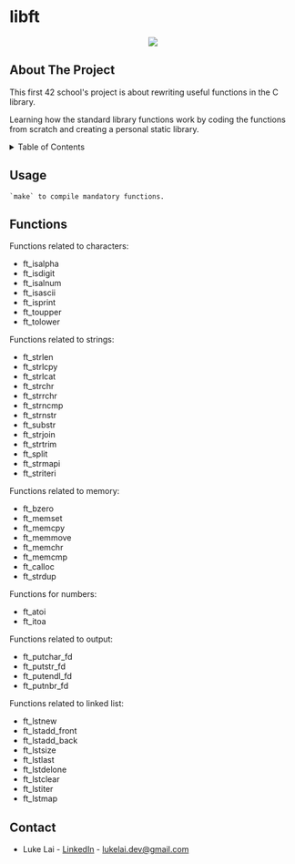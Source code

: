 # libft

<p align="center">
  <img src="https://github.com/SimpleLuke/libft/assets/89473016/82ff1559-3fd3-425b-90b1-ad650ba85c08" />
</p>

## About The Project
This first 42 school's project is about rewriting useful functions in the C library. 

Learning how the standard library functions work by coding the functions from scratch and creating a personal static library.

<!-- TABLE OF CONTENTS -->
<details>
  <summary>Table of Contents</summary>
  <ol>
    <li>
      <a href="#about-the-project">About The Project</a>
    </li>
    <li>
      <a href="#usage">Usage</a>
    </li>
    <li><a href="#functions">Functions</a></li>
    <li><a href="#contact">Contact</a></li>
  </ol>
</details>

## Usage
```
`make` to compile mandatory functions.
```

## Functions

Functions related to characters:
- ft_isalpha
- ft_isdigit
- ft_isalnum
- ft_isascii
- ft_isprint
- ft_toupper
- ft_tolower

Functions related to strings:
- ft_strlen
- ft_strlcpy
- ft_strlcat
- ft_strchr
- ft_strrchr
- ft_strncmp
- ft_strnstr
- ft_substr
- ft_strjoin
- ft_strtrim
- ft_split
- ft_strmapi
- ft_striteri

Functions related to memory:
- ft_bzero
- ft_memset
- ft_memcpy
- ft_memmove
- ft_memchr
- ft_memcmp
- ft_calloc
- ft_strdup

Functions for numbers:
- ft_atoi
- ft_itoa

Functions related to output:
- ft_putchar_fd
- ft_putstr_fd
- ft_putendl_fd
- ft_putnbr_fd

Functions related to linked list:
- ft_lstnew
- ft_lstadd_front
- ft_lstadd_back
- ft_lstsize
- ft_lstlast
- ft_lstdelone
- ft_lstclear
- ft_lstiter
- ft_lstmap

<!-- CONTACT -->

## Contact

- Luke Lai - [LinkedIn](https://www.linkedin.com/in/luke-lai-309a3522b/) - lukelai.dev@gmail.com
